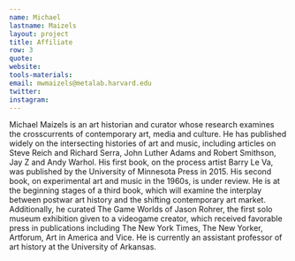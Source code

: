 ```yaml
---
name: Michael
lastname: Maizels
layout: project
title: Affiliate
row: 3
quote:
website:
tools-materials:
email: mwmaizels@metalab.harvard.edu
twitter:
instagram:
---
```

Michael Maizels is an art historian and curator whose research examines the crosscurrents of contemporary art, media and culture. He has published widely on the intersecting histories of art and music, including articles on Steve Reich and Richard Serra, John Luther Adams and Robert Smithson, Jay Z and Andy Warhol. His first book, on the process artist Barry Le Va, was published by the University of Minnesota Press in 2015.  His second book, on experimental art and music in the 1960s, is under review. He is at the beginning stages of a third book, which will examine the interplay between postwar art history and the shifting contemporary art market. Additionally, he curated The Game Worlds of Jason Rohrer, the first solo museum exhibition given to a videogame creator, which received favorable press in publications including The New York Times, The New Yorker, Artforum, Art in America and Vice. He is currently an assistant professor of art history at the University of Arkansas.
